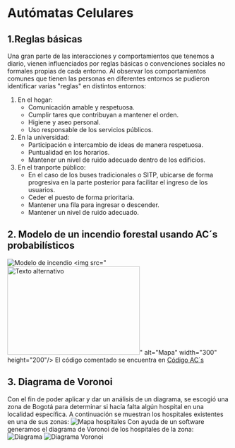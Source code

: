 # Autómatas Celulares
## 1.Reglas básicas
Una gran parte de las interacciones y comportamientos que tenemos a diario, vienen influenciados por reglas básicas o convenciones sociales no formales propias de cada entorno. Al observar los comportamientos comunes que tienen las personas en diferentes entornos se pudieron identificar varias "reglas" en distintos entornos:
1. En el hogar:
   - Comunicación amable y respetuosa.
   - Cumplir tares que contribuyan a mantener el orden.
   - Higiene y aseo personal.
   - Uso responsable de los servicios públicos.
2. En la universidad:
   - Participación e intercambio de ideas de manera respetuosa.
   - Puntualidad en los horarios.
   - Mantener un nivel de ruido adecuado dentro de los edificios.
3. En el tranporte público:
   - En el caso de los buses tradicionales o SITP, ubicarse de forma progresiva en la parte posterior para facilitar el ingreso de los usuarios.
   - Ceder el puesto de forma prioritaria.
   - Mantener una fila para ingresar o descender.
   - Mantener un nivel de ruido adecuado.
## 2. Modelo de un incendio forestal usando AC´s probabilísticos
![Modelo de incendio](https://github.com/Santi-DG/IAMiniRobots-20242/blob/8447798af07aaf5595a5dccc059ca7c92a5aca40/02-Aut%C3%B3matasCelulares/Archivos/Incendio.gif)
<img src="<img src="ruta/relativa/imagen.extension" alt="Texto alternativo" width="300" height="200"/>" alt="Mapa" width="300" height="200"/>
El código comentado se encuentra en [Código AC´s](https://github.com/Santi-DG/IAMiniRobots-20242/blob/ca4ad2ddf5f3bafd9ef6e44e8ecc0b071e659af0/02-Aut%C3%B3matasCelulares/Archivos/Modelo%20incendio.py)

## 3. Diagrama de Voronoi
Con el fin de poder aplicar y dar un análisis de un diagrama, se escogió una zona de Bogotá para determinar si hacía falta algún hospital en una localidad específica. A continuación se muestran los hospitales existentes en una de sus zonas:
![Mapa hospitales](https://github.com/Santi-DG/IAMiniRobots-20242/blob/e621e6d628fdd2b251172c269018dab83bb9cd1d/02-Aut%C3%B3matasCelulares/Archivos/mapa.PNG)
Con ayuda de un software generamos el diagrama de Voronoi de los hospitales de la zona:
![Diagrama](https://github.com/Santi-DG/IAMiniRobots-20242/blob/e621e6d628fdd2b251172c269018dab83bb9cd1d/02-Aut%C3%B3matasCelulares/Archivos/Voronoi%20sobre%20mapa.PNG)
![Diagrama Voronoi](https://github.com/Santi-DG/IAMiniRobots-20242/blob/e621e6d628fdd2b251172c269018dab83bb9cd1d/02-Aut%C3%B3matasCelulares/Archivos/Voronoi.PNG)

